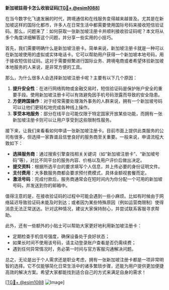 **新加坡註冊卡怎么收验证码[[TG💪+ @esim1088](https://t.me/s/esim1088)]**

在当今数字化飞速发展的时代，跨境通信和在线服务变得越来越普及。尤其是在新加坡这样的国际化都市，许多人在日常生活中都需要使用国际号码来接收短信验证码。那么，问题来了：如何获取一张新加坡注册卡并顺利接收验证码呢？本文将从多个角度详细解答这个问题，并分享一些实用的小技巧。

首先，我们需要明确什么是新加坡注册卡。简单来说，新加坡注册卡就是一种可以在新加坡使用的虚拟或实体电话卡。它可以帮助用户获得一个新加坡本地号码，用于接收短信验证码。这对于需要频繁进行国际业务、跨境电商或者希望体验新加坡本地服务的人来说，是非常方便的工具。

那么，为什么很多人会选择新加坡注册卡呢？主要有以下几个原因：

1. **提升安全性**：在进行网络购物或金融交易时，短信验证码是保护账户安全的重要手段。使用新加坡注册卡可以有效避免因手机号码泄露而导致的安全隐患。
2. **方便跨国操作**：对于经常需要处理海外事务的人群来说，拥有一个新加坡号码可以让他们更轻松地完成各种线上操作。
3. **享受本地服务**：部分在线平台可能仅限于特定国家开放某些功能，而拥有一张新加坡注册卡则可以让用户享受到这些限制性服务。

接下来，让我们来看看如何申请一张新加坡注册卡。目前市面上提供此类服务的公司有很多，但选择一家靠谱且信誉良好的服务商至关重要。一般来说，申请流程大致如下：

- **选择服务商**：通过搜索引擎查找相关关键词（如“新加坡注册卡”、“新加坡号码”等），对比不同平台的服务内容、价格以及用户评价后做出决定。
- **提交资料**：根据所选平台的要求填写个人信息，并上传必要的身份证明文件。
- **支付费用**：大多数服务商都会要求预付费模式，具体金额视套餐而定。
- **激活号码**：完成付款后，服务商通常会在短时间内为你分配一个可用的新加坡号码，并发送到你的邮箱中。

值得注意的是，在接收验证码的过程中可能会遇到一些小麻烦。比如有时候由于网络延迟导致验证码未能及时到达；或者因为某些特殊原因（例如运营商限制）使得消息无法正常送达。针对这种情况，建议大家保持耐心，并尝试联系客服寻求帮助。

此外，还有一些额外的小贴士可以帮助大家更好地利用新加坡注册卡：

- 定期检查手机信号强度，确保设备处于良好状态；
- 如果长时间不使用该号码，请主动登录账户查看是否仍需续费；
- 遇到任何异常情况时，务必第一时间与官方客服沟通解决问题。

总之，无论是出于个人需求还是职业考虑，拥有一张新加坡注册卡都是一项非常明智的选择。它不仅能够简化日常生活中的诸多繁琐步骤，还能为用户提供更加便捷高效的解决方案。希望大家都能找到适合自己的方式来满足自身的需求！

[[TG💪+ @esim1088](https://t.me/s/esim1088) ![Image](https://i.postimg.cc/4NQfJmqS/Snipaste-2025-05-13-00-14-12.png)]